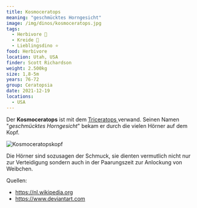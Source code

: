 ```yaml
---
title: Kosmoceratops
meaning: "geschmücktes Horngesicht"
image: /img/dinos/kosmoceratops.jpg
tags:
  - Herbivore 🌿
  - Kreide 🦴
  - Lieblingsdino ⭐
food: Herbivore
location: Utah, USA
finder: Scott Richardson
weight: 2.500kg
size: 1,8-5m
years: 76-72
group: Ceratopsia
date: 2021-12-19
locations:
  - USA
---
```

Der **Kosmoceratops** ist mit dem [Triceratops ](/dinos/triceratops/)verwand. Seinen Namen "*geschmücktes Horngesicht*" bekam er durch die vielen Hörner auf dem Kopf.

![Kosmoceratopskopf](/img/dinos/kosmoceratops-kopf.jfif)

Die Hörner sind sozusagen der Schmuck, sie dienten vermutlich nicht nur zur Verteidigung sondern auch in der Paarungszeit zur Anlockung von Weibchen.  

Quellen:

* <https://nl.wikipedia.org>
* <https://www.deviantart.com>
